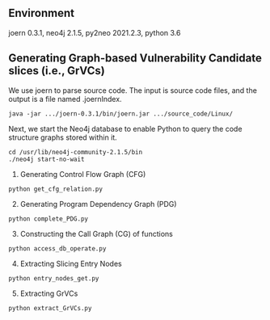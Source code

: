 ## Environment
joern 0.3.1, neo4j 2.1.5, py2neo 2021.2.3, python 3.6 
## Generating Graph-based Vulnerability Candidate slices (i.e., GrVCs)

We use joern to parse source code. The input is source code files, and the output is a file named .joernIndex.
```
java -jar .../joern-0.3.1/bin/joern.jar .../source_code/Linux/
```
Next, we start the Neo4j database to enable Python to query the code structure graphs stored within it.
 ```
cd /usr/lib/neo4j-community-2.1.5/bin
./neo4j start-no-wait
```  
1. Generating Control Flow Graph (CFG)
```
python get_cfg_relation.py
```
2. Generating Program Dependency Graph (PDG)
```
python complete_PDG.py
```
3. Constructing the Call Graph (CG) of functions
```
python access_db_operate.py
```
4. Extracting Slicing Entry Nodes
```
python entry_nodes_get.py
```
5. Extracting GrVCs
```
python extract_GrVCs.py
```

